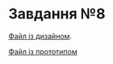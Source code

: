 # Завдання №8

[Файл із дизайном](https://www.figma.com/design/p163Hxd1Dn2TgwxP5b3eDz/Assignments?node-id=40-71&t=5YYdBnWVvP3V7nlp-1).

[Файл із прототипом](https://www.figma.com/proto/p163Hxd1Dn2TgwxP5b3eDz/Assignments?node-id=40-71&t=kCzZu6ocpXEd1pSD-1&scaling=min-zoom&content-scaling=fixed&page-id=40%3A57&starting-point-node-id=40%3A71)
